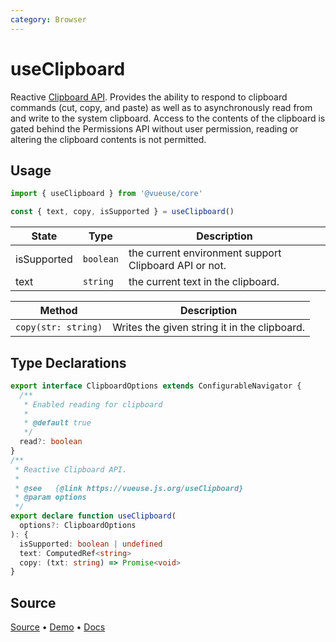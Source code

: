 ```yaml
---
category: Browser
---
```


# useClipboard

Reactive [Clipboard API](https://developer.mozilla.org/en-US/docs/Web/API/Clipboard_API). Provides the ability to respond to clipboard commands (cut, copy, and paste) as well as to asynchronously read from and write to the system clipboard. Access to the contents of the clipboard is gated behind the Permissions API without user permission, reading or altering the clipboard contents is not permitted.

## Usage

```js
import { useClipboard } from '@vueuse/core'

const { text, copy, isSupported } = useClipboard()
```

| State | Type     | Description                        |
| ----- | -------- | ---------------------------------- |
| isSupported  | `boolean` | the current environment support Clipboard API or not. |
| text  | `string` | the current text in the clipboard. |

| Method            | Description                                  |
| -------------------- | -------------------------------------------- |
| `copy(str: string)` | Writes the given string it in the clipboard. |


<!--FOOTER_STARTS-->
## Type Declarations

```typescript
export interface ClipboardOptions extends ConfigurableNavigator {
  /**
   * Enabled reading for clipboard
   *
   * @default true
   */
  read?: boolean
}
/**
 * Reactive Clipboard API.
 *
 * @see   {@link https://vueuse.js.org/useClipboard}
 * @param options
 */
export declare function useClipboard(
  options?: ClipboardOptions
): {
  isSupported: boolean | undefined
  text: ComputedRef<string>
  copy: (txt: string) => Promise<void>
}
```

## Source

[Source](https://github.com/vueuse/vueuse/blob/main/packages/core/useClipboard/index.ts) • [Demo](https://github.com/vueuse/vueuse/blob/main/packages/core/useClipboard/demo.vue) • [Docs](https://github.com/vueuse/vueuse/blob/main/packages/core/useClipboard/index.md)


<!--FOOTER_ENDS-->
